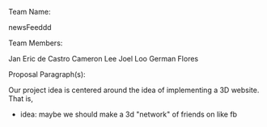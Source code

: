 Team Name:

newsFeeddd

Team Members:

Jan Eric de Castro
Cameron Lee 
Joel Loo 
German Flores 

Proposal Paragraph(s):

Our project idea is centered around the idea of implementing a 3D website.
That is, 

- idea: maybe we should make a 3d "network" of friends on like fb
